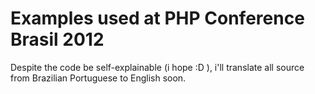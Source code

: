 Examples used at PHP Conference Brasil 2012
===========================================

Despite the code be self-explainable (i hope :D ), i'll translate all source from Brazilian Portuguese to English soon.